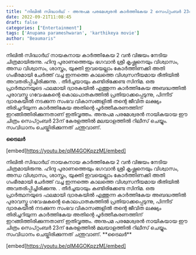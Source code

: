 ```yaml
---
title: "നിഖിൽ സിദ്ധാർഥ് - അനുപമ പരമേശ്വരൻ കാർത്തികേയ 2 സെപ്റ്റംബർ 23ന് കേരളത്തിൽ, ട്രെയ്‌ലർ കാണാം"
date: 2022-09-21T11:08:45
draft: false
categories: ["Entertainment"]
tags: ['Anupama parameshwaran', 'karthikeya movie']
author: "Beaumaris"
---
```


<div class="m8h3af8h l7ghb35v kjdc1dyq kmwttqpk gh25dzvf n3t5jt4f">
<div dir="auto">

നിഖിൽ സിദ്ധാർഥ് നായകനായ കാർത്തികേയ 2 വൻ വിജയം നേടിയ ചിത്രമായിരുന്നു. ഹിന്ദു പുരാണത്തെയും ഭഗവാൻ ശ്രീ കൃഷ്ണനെയും വിശ്വാസം, അന്ധ വിശ്വാസം, ശാസ്ത്രം, യുക്തി ഇവയെല്ലാം കോർത്തിണക്കി അതി ഗംഭീരമായി ചേർത്ത് വച്ച ഇന്നത്തെ കാലത്തെ വിശ്വസനീയമായ രീതിയിൽ അവതരിപ്പിച്ചിരിക്കുന്നു. . തീർച്ചയായും കണ്ടിരിക്കേണ്ട സിനിമ. ഒരു പ്രാർത്ഥനയുടെ ഫലമായി ദ്വാരകയിൽ എത്തുന്ന കാർത്തികേയ അബദ്ധത്തിൽ പുരാവസ്തു ഗവേഷകന്റെ കൊലപാതകത്തിൽ പ്രതിയാക്കപ്പെടുന്നു, പിന്നീട് ദ്വാരകയിൽ നടക്കുന്ന സംഭവ വികാസങ്ങളിൽ തന്റെ ജീവിത ലക്ഷ്യം തിരിച്ചറിയുന്ന കാർത്തികേയ അതിന്റെ പൂർത്തീകരണത്തിന് ഇറങ്ങിത്തിരിക്കുന്നതാണ് ഇതിവൃത്തം. അനുപമ പരമേശ്വരൻ നായികയായ ഈ ചിത്രം സെപ്റ്റംബർ 23ന് കേരളത്തിൽ മലയാളത്തിൽ റിലീസ് ചെയ്യും. സംവിധാനം ചെയ്തിരിക്കുന്നത് ചന്തുവാണ്.

<strong>ട്രൈലർ </strong>

</div>
</div>
<div class="l7ghb35v kjdc1dyq kmwttqpk gh25dzvf jikcssrz n3t5jt4f">
<div dir="auto">

[embed]https://youtu.be/qIM4GOKpzzM[/embed]

</div>
<div dir="auto"></div>
</div>
നിഖിൽ സിദ്ധാർഥ് നായകനായ കാർത്തികേയ 2 വൻ വിജയം നേടിയ ചിത്രമായിരുന്നു. ഹിന്ദു പുരാണത്തെയും ഭഗവാൻ ശ്രീ കൃഷ്ണനെയും വിശ്വാസം, അന്ധ വിശ്വാസം, ശാസ്ത്രം, യുക്തി ഇവയെല്ലാം കോർത്തിണക്കി അതി ഗംഭീരമായി ചേർത്ത് വച്ച ഇന്നത്തെ കാലത്തെ വിശ്വസനീയമായ രീതിയിൽ അവതരിപ്പിച്ചിരിക്കുന്നു. . തീർച്ചയായും കണ്ടിരിക്കേണ്ട സിനിമ. ഒരു പ്രാർത്ഥനയുടെ ഫലമായി ദ്വാരകയിൽ എത്തുന്ന കാർത്തികേയ അബദ്ധത്തിൽ പുരാവസ്തു ഗവേഷകന്റെ കൊലപാതകത്തിൽ പ്രതിയാക്കപ്പെടുന്നു, പിന്നീട് ദ്വാരകയിൽ നടക്കുന്ന സംഭവ വികാസങ്ങളിൽ തന്റെ ജീവിത ലക്ഷ്യം തിരിച്ചറിയുന്ന കാർത്തികേയ അതിന്റെ പൂർത്തീകരണത്തിന് ഇറങ്ങിത്തിരിക്കുന്നതാണ് ഇതിവൃത്തം. അനുപമ പരമേശ്വരൻ നായികയായ ഈ ചിത്രം സെപ്റ്റംബർ 23ന് കേരളത്തിൽ മലയാളത്തിൽ റിലീസ് ചെയ്യും. സംവിധാനം ചെയ്തിരിക്കുന്നത് ചന്തുവാണ്. **ട്രൈലർ**

[embed]https://youtu.be/qIM4GOKpzzM[/embed] 

